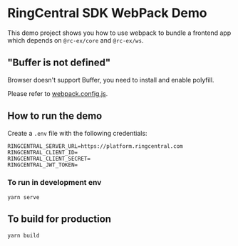 # RingCentral SDK WebPack Demo

This demo project shows you how to use webpack to bundle a frontend app which depends on `@rc-ex/core` and `@rc-ex/ws`.

## "Buffer is not defined"

Browser doesn't support Buffer, you need to install and enable polyfill.

Please refer to [webpack.config.js](./webpack.config.js).

## How to run the demo

Create a `.env` file with the following credentials:

```
RINGCENTRAL_SERVER_URL=https://platform.ringcentral.com
RINGCENTRAL_CLIENT_ID=
RINGCENTRAL_CLIENT_SECRET=
RINGCENTRAL_JWT_TOKEN=
```

### To run in development env

```
yarn serve
```

## To build for production

```
yarn build
```
